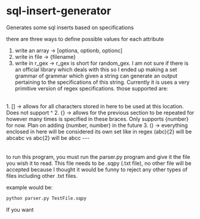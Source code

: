 # sql-insert-generator
Generates some sql inserts based on specifications

there are three ways to define possible values for each attribute
  1. write an array -> [optiona, optionb, optionc]
  2. write in file  -> {filename}
  3. write in r_gex -> r_gex is short for random_gex. I am not sure if there is an official library which deals with this so I ended up making a set grammar of 
grammar which given a string can generate an output pertaining to the specifications of this string. Currently it is uses a very primitive version of regex 
specifications. those supported are:
<br>
  1. [] -> allows for all characters stored in here to be used at this location. Does not support ^
  2. {} -> allows for the previous section to be repeated for however many times is specified in these braces. Only supports {number} for now. Plan on adding {number, number} in the future
  3. () -> everything enclosed in here will be considered its own set like in regex (abc){2} will be abcabc vs abc{2} will be abcc
---
<br>
<br>
<br>
to run this program, you must run the parser.py program and give it the file you wish it to read. This file needs to be .sqpy (.txt file), no other file will be accepted
because I thought it would be funny to reject any other types of files including other .txt files.

example would be:
```txt
python parser.py TestFile.sqpy
```
If you want 
